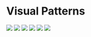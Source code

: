 # Visual Patterns

[![](figures/visualpatterns/boxplot.png)](pdfs/boxplots_visualpatterns.pdf)
[![](figures/visualpatterns/confluence.png)](pdfs/confluence_visualpatterns.pdf)
[![](figures/visualpatterns/matrix.png)](pdfs/matrix_visualpatterns.pdf)
[![](figures/visualpatterns/pcp.png)](pdfs/pcp_visualpatterns.pdf)
[![](figures/visualpatterns/timecurve.png)](pdfs/timecurve_visualpatterns.pdf)
[![](figures/visualpatterns/treemap.png)](pdfs/treemap_visualpatterns.pdf)
